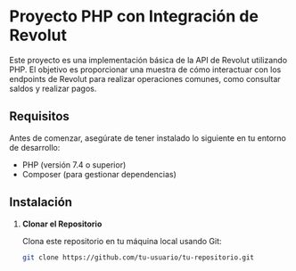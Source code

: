# Proyecto PHP con Integración de Revolut

Este proyecto es una implementación básica de la API de Revolut utilizando PHP. El objetivo es proporcionar una muestra de cómo interactuar con los endpoints de Revolut para realizar operaciones comunes, como consultar saldos y realizar pagos.

## Requisitos

Antes de comenzar, asegúrate de tener instalado lo siguiente en tu entorno de desarrollo:

- PHP (versión 7.4 o superior)
- Composer (para gestionar dependencias)

## Instalación

1. **Clonar el Repositorio**

   Clona este repositorio en tu máquina local usando Git:

   ```bash
   git clone https://github.com/tu-usuario/tu-repositorio.git
